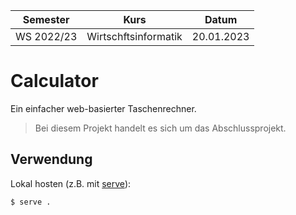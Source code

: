 **Semester**|**Kurs**|**Datum**
-----|-----|-----
WS 2022/23|Wirtschftsinformatik|20.01.2023

# Calculator
Ein einfacher web-basierter Taschenrechner.

> Bei diesem Projekt handelt es sich um das Abschlussprojekt.

## Verwendung
Lokal hosten (z.B. mit [serve](https://www.npmjs.com/package/serve)):

```sh-session
$ serve .
```